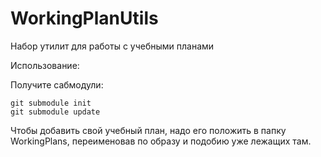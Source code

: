 # WorkingPlanUtils
Набор утилит для работы с учебными планами

Использование:

Получите сабмодули: 
```
git submodule init
git submodule update
```

Чтобы добавить свой учебный план, надо его положить в папку WorkingPlans, переименовав по образу и подобию уже лежащих там.
